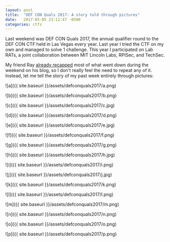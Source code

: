 ```yaml
---
layout: post
title:  "DEF CON Quals 2017: A story told through pictures"
date:   2017-05-05 23:12:47 -0500
categories: ctfs
---
```


Last weekend was DEF CON Quals 2017, the annual qualifier round to the DEF CON CTF held in Las Vegas every year. Last year I tried the CTF on my own and managed to solve 1 challenge. This year I participated on Lab RATs, a joint collaboration between MIT Lincoln Labs, RPISec, and TechSec.

My friend Ray [already recapped](https://wangray.github.io/2017/05/03/2017/DEF%20CON%20CTF%20Qualifier%202017/) most of what went down during the weekend on his blog, so I don't really feel the need to repeat any of it. Instead, let me tell the story of my past week entirely through pictures:

<!--more-->

![a]({{ site.baseurl }}/assets/defconquals2017/a.png)

![b]({{ site.baseurl }}/assets/defconquals2017/b.png)

![c]({{ site.baseurl }}/assets/defconquals2017/c.jpg)

![d]({{ site.baseurl }}/assets/defconquals2017/d.png)

![e]({{ site.baseurl }}/assets/defconquals2017/e.jpg)

![f]({{ site.baseurl }}/assets/defconquals2017/f.png)

![g]({{ site.baseurl }}/assets/defconquals2017/g.png)

![h]({{ site.baseurl }}/assets/defconquals2017/h.jpg)

![i]({{ site.baseurl }}/assets/defconquals2017/i.png)

![j]({{ site.baseurl }}/assets/defconquals2017/j.jpg)

![k]({{ site.baseurl }}/assets/defconquals2017/k.png)

![l]({{ site.baseurl }}/assets/defconquals2017/l.png)

![m]({{ site.baseurl }}/assets/defconquals2017/m.png)

![n]({{ site.baseurl }}/assets/defconquals2017/n.png)

![o]({{ site.baseurl }}/assets/defconquals2017/o.png)

![p]({{ site.baseurl }}/assets/defconquals2017/p.png)
